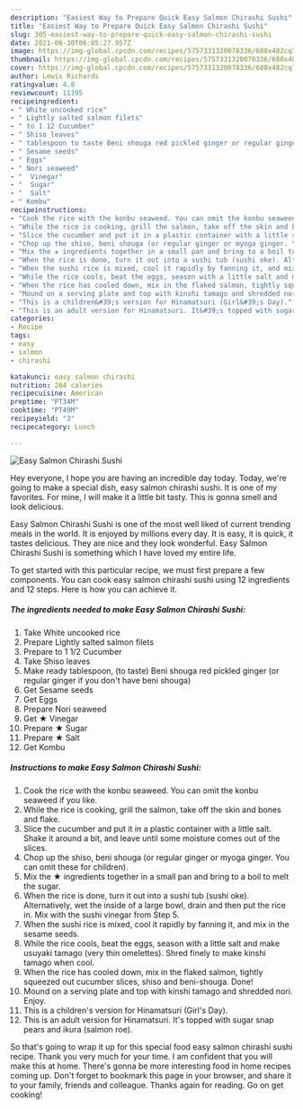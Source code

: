 ```yaml
---
description: "Easiest Way to Prepare Quick Easy Salmon Chirashi Sushi"
title: "Easiest Way to Prepare Quick Easy Salmon Chirashi Sushi"
slug: 305-easiest-way-to-prepare-quick-easy-salmon-chirashi-sushi
date: 2021-06-30T06:05:27.957Z
image: https://img-global.cpcdn.com/recipes/5757331320078336/680x482cq70/easy-salmon-chirashi-sushi-recipe-main-photo.jpg
thumbnail: https://img-global.cpcdn.com/recipes/5757331320078336/680x482cq70/easy-salmon-chirashi-sushi-recipe-main-photo.jpg
cover: https://img-global.cpcdn.com/recipes/5757331320078336/680x482cq70/easy-salmon-chirashi-sushi-recipe-main-photo.jpg
author: Lewis Richards
ratingvalue: 4.8
reviewcount: 11195
recipeingredient:
- " White uncooked rice"
- " Lightly salted salmon filets"
- " to 1 12 Cucumber"
- " Shiso leaves"
- " tablespoon to taste Beni shouga red pickled ginger or regular ginger if you dont have beni shouga"
- " Sesame seeds"
- " Eggs"
- " Nori seaweed"
- "  Vinegar"
- "  Sugar"
- "  Salt"
- " Kombu"
recipeinstructions:
- "Cook the rice with the konbu seaweed. You can omit the konbu seaweed if you like."
- "While the rice is cooking, grill the salmon, take off the skin and bones and flake."
- "Slice the cucumber and put it in a plastic container with a little salt. Shake it around a bit, and leave until some moisture comes out of the slices."
- "Chop up the shiso, beni shouga (or regular ginger or myoga ginger. You can omit these for children)."
- "Mix the ★ ingredients together in a small pan and bring to a boil to melt the sugar."
- "When the rice is done, turn it out into a sushi tub (sushi oke). Alternatively, wet the inside of a large bowl, drain and then put the rice in. Mix with the sushi vinegar from Step 5."
- "When the sushi rice is mixed, cool it rapidly by fanning it, and mix in the sesame seeds."
- "While the rice cools, beat the eggs, season with a little salt and make usuyaki tamago (very thin omelettes). Shred finely to make kinshi tamago when cool."
- "When the rice has cooled down, mix in the flaked salmon, tightly squeezed out cucumber slices, shiso and beni-shouga. Done!"
- "Mound on a serving plate and top with kinshi tamago and shredded nori. Enjoy."
- "This is a children&#39;s version for Hinamatsuri (Girl&#39;s Day)."
- "This is an adult version for Hinamatsuri. It&#39;s topped with sugar snap pears and ikura (salmon roe)."
categories:
- Recipe
tags:
- easy
- salmon
- chirashi

katakunci: easy salmon chirashi 
nutrition: 264 calories
recipecuisine: American
preptime: "PT34M"
cooktime: "PT49M"
recipeyield: "3"
recipecategory: Lunch

---
```



![Easy Salmon Chirashi Sushi](https://img-global.cpcdn.com/recipes/5757331320078336/680x482cq70/easy-salmon-chirashi-sushi-recipe-main-photo.jpg)

Hey everyone, I hope you are having an incredible day today. Today, we're going to make a special dish, easy salmon chirashi sushi. It is one of my favorites. For mine, I will make it a little bit tasty. This is gonna smell and look delicious.



Easy Salmon Chirashi Sushi is one of the most well liked of current trending meals in the world. It is enjoyed by millions every day. It is easy, it is quick, it tastes delicious. They are nice and they look wonderful. Easy Salmon Chirashi Sushi is something which I have loved my entire life.


To get started with this particular recipe, we must first prepare a few components. You can cook easy salmon chirashi sushi using 12 ingredients and 12 steps. Here is how you can achieve it.

<!--inarticleads1-->

##### The ingredients needed to make Easy Salmon Chirashi Sushi:

1. Take  White uncooked rice
1. Prepare  Lightly salted salmon filets
1. Prepare  to 1 1/2 Cucumber
1. Take  Shiso leaves
1. Make ready  tablespoon, (to taste) Beni shouga red pickled ginger (or regular ginger if you don&#39;t have beni shouga)
1. Get  Sesame seeds
1. Get  Eggs
1. Prepare  Nori seaweed
1. Get  ★ Vinegar
1. Prepare  ★ Sugar
1. Prepare  ★ Salt
1. Get  Kombu




<!--inarticleads2-->

##### Instructions to make Easy Salmon Chirashi Sushi:

1. Cook the rice with the konbu seaweed. You can omit the konbu seaweed if you like.
1. While the rice is cooking, grill the salmon, take off the skin and bones and flake.
1. Slice the cucumber and put it in a plastic container with a little salt. Shake it around a bit, and leave until some moisture comes out of the slices.
1. Chop up the shiso, beni shouga (or regular ginger or myoga ginger. You can omit these for children).
1. Mix the ★ ingredients together in a small pan and bring to a boil to melt the sugar.
1. When the rice is done, turn it out into a sushi tub (sushi oke). Alternatively, wet the inside of a large bowl, drain and then put the rice in. Mix with the sushi vinegar from Step 5.
1. When the sushi rice is mixed, cool it rapidly by fanning it, and mix in the sesame seeds.
1. While the rice cools, beat the eggs, season with a little salt and make usuyaki tamago (very thin omelettes). Shred finely to make kinshi tamago when cool.
1. When the rice has cooled down, mix in the flaked salmon, tightly squeezed out cucumber slices, shiso and beni-shouga. Done!
1. Mound on a serving plate and top with kinshi tamago and shredded nori. Enjoy.
1. This is a children&#39;s version for Hinamatsuri (Girl&#39;s Day).
1. This is an adult version for Hinamatsuri. It&#39;s topped with sugar snap pears and ikura (salmon roe).




So that's going to wrap it up for this special food easy salmon chirashi sushi recipe. Thank you very much for your time. I am confident that you will make this at home. There's gonna be more interesting food in home recipes coming up. Don't forget to bookmark this page in your browser, and share it to your family, friends and colleague. Thanks again for reading. Go on get cooking!
